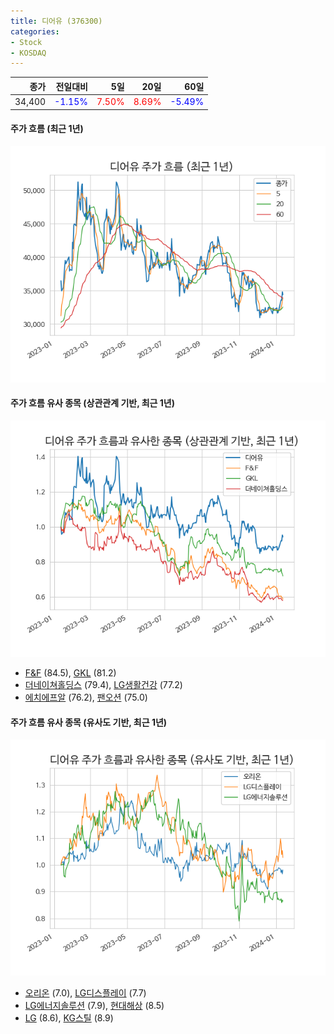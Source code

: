 ```yaml
---
title: 디어유 (376300)
categories:
- Stock
- KOSDAQ
---
```


|종가|전일대비|5일|20일|60일|
|---:|-------:|--:|---:|---:|
|34,400|<span style="color: blue">-1.15%</span>|<span style="color: red">7.50%</span>|<span style="color: red">8.69%</span>|<span style="color: blue">-5.49%</span>|

<!-- more -->

#### 주가 흐름 (최근 1년)
![376300](/assets/images/stock/376300.png)


#### 주가 흐름 유사 종목 (상관관계 기반, 최근 1년)
![376300](/assets/images/stock/376300_corr.png)
- [F&F](/383220/) (84.5), [GKL](/114090/) (81.2)
- [더네이쳐홀딩스](/298540/) (79.4), [LG생활건강](/051900/) (77.2)
- [에치에프알](/230240/) (76.2), [팬오션](/028670/) (75.0)


#### 주가 흐름 유사 종목 (유사도 기반, 최근 1년)
![376300](/assets/images/stock/376300_sim.png)
- [오리온](/271560/) (7.0), [LG디스플레이](/034220/) (7.7)
- [LG에너지솔루션](/373220/) (7.9), [현대해상](/001450/) (8.5)
- [LG](/003550/) (8.6), [KG스틸](/016380/) (8.9)